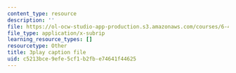 ```yaml
---
content_type: resource
description: ''
file: https://ol-ocw-studio-app-production.s3.amazonaws.com/courses/6-451-principles-of-digital-communication-ii-spring-2005/c5213bce9efe5cf1b2fbe74641f44625_YegKLHb9TOU.vtt
file_type: application/x-subrip
learning_resource_types: []
resourcetype: Other
title: 3play caption file
uid: c5213bce-9efe-5cf1-b2fb-e74641f44625
---
```

